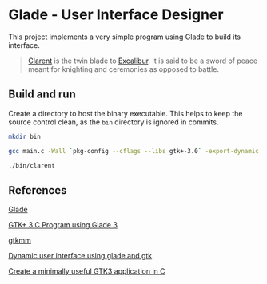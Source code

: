 # Glade - User Interface Designer

This project implements a very simple program using Glade to build its interface.

> [Clarent](http://theswordlibrary.blogspot.com/2014/02/clarent.html) is the twin blade to [Excalibur](https://en.wikipedia.org/wiki/Excalibur#Arthur's_other_weapons). It is said to be a sword of peace meant for knighting and ceremonies as opposed to battle.


## Build and run

Create a directory to host the binary executable. This helps to keep the source control clean, as the `bin` directory is ignored in commits.

```bash
mkdir bin
```


```bash
gcc main.c -Wall `pkg-config --cflags --libs gtk+-3.0` -export-dynamic -o ./bin/clarent
```

```bash
./bin/clarent
```


## References

[Glade](https://glade.gnome.org/)

[GTK+ 3 C Program using Glade 3](https://prognotes.net/2015/06/gtk-3-c-program-using-glade-3/)

[gtkmm](https://www.gtkmm.org/en/)

[Dynamic user interface using glade and gtk](https://www.youtube.com/watch?v=ORcAUeTxuTY)

[Create a minimally useful GTK3 application in C](https://www.youtube.com/watch?v=ajNvsv1ka4I)
